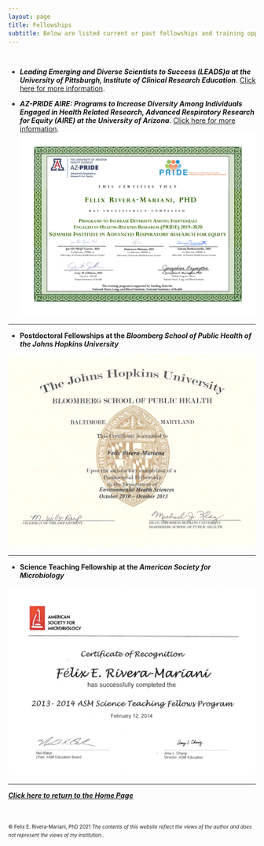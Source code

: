 ```yaml
---
layout: page
title: Fellowships
subtitle: Below are listed current or past fellowships and training opportunities
---
```



<script src="https://apps.elfsight.com/p/platform.js" defer></script>
<div class="elfsight-app-6458f1c2-738e-40ed-b7a0-7379c0377dff"></div>

<br>

<ul>
<li><b><i>Leading Emerging and Diverse Scientists to Success (LEADS)a at the University of Pittsburgh, Institute of Clinical Research Education</i></b>. <a href="https://icre.pitt.edu/leads/index.html" target="_blank">Click here for more information</a>.
</li>
</ul>

<ul>
<li><b><i>AZ-PRIDE AIRE: Programs to Increase Diversity Among Individuals Engaged in Health Related Research, Advanced Respiratory Research for Equity (AIRE) at the University of Arizona</i></b>. <a href="https://azpride.uahs.arizona.edu/aire-overview" target="_blank">Click here for more information</a>.
<img src="/img/FelixGraduationCertificate .png" alt="Advanced Respiratory Research for Equity (AIRE)" class="inline"/>
</li>
</ul>

---

<ul>
<li><b>Postdoctoral Fellowships at the <i>Bloomberg School of Public Health of the Johns Hopkins University</i></b></li>
</ul>
<img src="/img/JHSPH_Fellowship.jpg" alt="Science Teaching Fellowship at ASM" class="inline"/>

---

<ul>
<li><b>Science Teaching Fellowship at the <i>American Society for Microbiology</i></b></li>
</ul>
<img src="/img/STF_ASM.jpg" alt="Science Teaching Fellowship at ASM" class="inline"/>

---

<b><i><a href="https://www.friveram.com">Click here to return to the Home Page</a></i></b>

<br>

<font size="1">&#169; Felix E. Rivera-Mariani, PhD 2021 <i>The contents of this website reflect the views of the author and does not represent the views of my institution.</i>.</font>